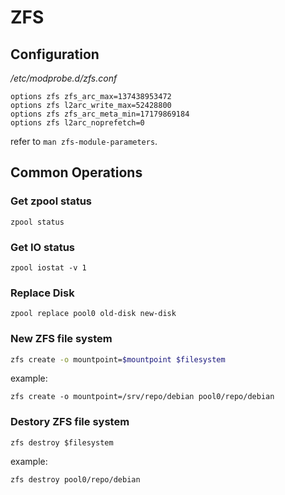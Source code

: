 # ZFS

## Configuration

*/etc/modprobe.d/zfs.conf*

```
options zfs zfs_arc_max=137438953472
options zfs l2arc_write_max=52428800
options zfs zfs_arc_meta_min=17179869184
options zfs l2arc_noprefetch=0
```

refer to `man zfs-module-parameters`.

## Common Operations

### Get zpool status

```shell
zpool status
```

### Get IO status

```shell
zpool iostat -v 1
```

### Replace Disk

```shell
zpool replace pool0 old-disk new-disk
```

### New ZFS file system

```sh
zfs create -o mountpoint=$mountpoint $filesystem
```

example:

```shell
zfs create -o mountpoint=/srv/repo/debian pool0/repo/debian
```

### Destory ZFS file system

```shell
zfs destroy $filesystem
```

example:

```shell
zfs destroy pool0/repo/debian
```

### 